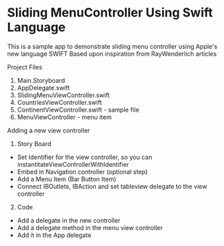 Sliding MenuController Using Swift Language
===============================

This is a sample app to demonstrate sliding menu controller using Apple's new language SWIFT
Based upon inspiration from RayWenderlich articles

Project Files

1. Main.Storyboard
2. AppDelegate.swift
3. SlidingMenuViewController.swift
4. CountriesViewController.swift
5. ContinentViewController.swift - sample file
6. MenuViewController - menu item


Adding a new view controller

1. Story Board
  - Set Identifier for the view controller, so you can instantitateViewControllerWithIdentifier
  - Embed in Navigation controller (optional step)
  - Add a Menu Item (Bar Button Item)
  - Connect IBOutlets, IBAction and set tableview delegate to the view controller
2. Code
  - Add a delegate in the new controller
  - Add a delegate method in the menu view controller
  - Add it in the App delegate


